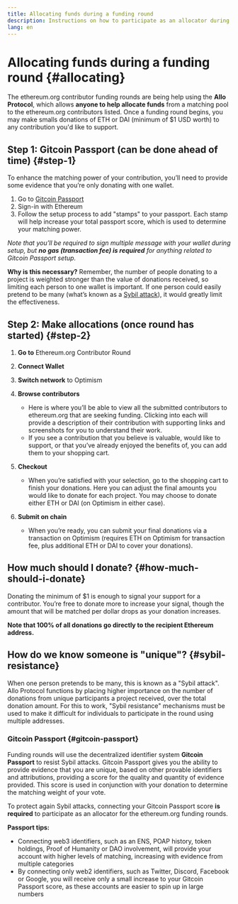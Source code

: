 ```yaml
---
title: Allocating funds during a funding round
description: Instructions on how to participate as an allocator during a funding round
lang: en
---
```


# Allocating funds during a funding round {#allocating}

The ethereum.org contributor funding rounds are being help using the **Allo Protocol**, which allows **anyone to help allocate funds** from a matching pool to the ethereum.org contributors listed. Once a funding round begins, you may make smalls donations of ETH or DAI (minimum of $1 USD worth) to any contribution you'd like to support.

## Step 1: Gitcoin Passport (can be done ahead of time) {#step-1}

To enhance the matching power of your contribution, you’ll need to provide some evidence that you’re only donating with one wallet.

1. Go to [Gitcoin Passport](https://passport.gitcoin.co/#/)
2. Sign-in with Ethereum
3. Follow the setup process to add "stamps" to your passport. Each stamp will help increase your total passport score, which is used to determine your matching power.

_Note that you’ll be required to sign multiple message with your wallet during setup, but **no gas (transaction fee) is required** for anything related to Gitcoin Passport setup._

<InfoBanner emoji="🥸">
<strong>Why is this necessary?</strong> Remember, the number of people donating to a project is weighted stronger than the value of donations received, so limiting each person to one wallet is important. If one person could easily pretend to be many (what’s known as a <a href="#sybil-resistance">Sybil attack</a>), it would greatly limit the effectiveness.
</InfoBanner>

## Step 2: Make allocations (once round has started) {#step-2}

<!-- TODO: Replace with a canonical list of ethereum.org grant rounds -->

1. **Go to** <CurrentFundingRound roundInterface="explorer">Ethereum.org Contributor Round</CurrentFundingRound>
2. **Connect Wallet**
3. **Switch network** to Optimism
4. **Browse contributors**
   - Here is where you’ll be able to view all the submitted contributors to ethereum.org that are seeking funding. Clicking into each will provide a description of their contribution with supporting links and screenshots for you to understand their work.
   - If you see a contribution that you believe is valuable, would like to support, or that you’ve already enjoyed the benefits of, you can add them to your shopping cart.
5. **Checkout**

   - When you’re satisfied with your selection, go to the shopping cart to finish your donations. Here you can adjust the final amounts you would like to donate for each project. You may choose to donate either ETH or DAI (on Optimism in either case).

6. **Submit on chain**
   - When you’re ready, you can submit your final donations via a transaction on Optimism (requires ETH on Optimism for transaction fee, plus additional ETH or DAI to cover your donations).

## How much should I donate? {#how-much-should-i-donate}

Donating the minimum of $1 is enough to signal your support for a contributor. You’re free to donate more to increase your signal, though the amount that will be matched per dollar drops as your donation increases.

**Note that 100% of all donations go directly to the recipient Ethereum address.**

## How do we know someone is "unique"? {#sybil-resistance}

When one person pretends to be many, this is known as a "Sybil attack". Allo Protocol functions by placing higher importance on the number of donations from unique participants a project received, over the total donation amount. For this to work, "Sybil resistance" mechanisms must be used to make it difficult for individuals to participate in the round using multiple addresses.

### Gitcoin Passport {#gitcoin-passport}

Funding rounds will use the decentralized identifier system **Gitcoin Passport** to resist Sybil attacks. Gitcoin Passport gives you the ability to provide evidence that you are unique, based on other provable identifiers and attributions, providing a score for the quality and quantity of evidence provided. This score is used in conjunction with your donation to determine the matching weight of your vote.

<InfoBanner emoji="🚨">
To protect again Sybil attacks, connecting your Gitcoin Passport score <strong>is required</strong> to participate as an allocator for the ethereum.org funding rounds. 
</InfoBanner>

**Passport tips:**

- Connecting web3 identifiers, such as an ENS, POAP history, token holdings, Proof of Humanity or DAO involvement, will provide your account with higher levels of matching, increasing with evidence from multiple categories
- By connecting only web2 identifiers, such as Twitter, Discord, Facebook or Google, you will receive only a small increase to your Gitcoin Passport score, as these accounts are easier to spin up in large numbers
